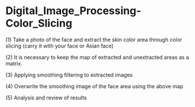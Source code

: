 # Digital_Image_Processing-Color_Slicing

(1) Take a photo of the face and extract the skin color area through color slicing (carry it with your face or Asian face)

(2) It is necessary to keep the map of extracted and unextracted areas as a matrix.

(3) Applying smoothing filtering to extracted images

(4) Overwrite the smoothing image of the face area using the above map

(5) Analysis and review of results
